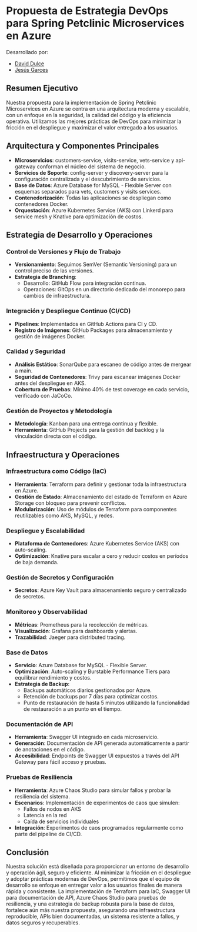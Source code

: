 # Propuesta de Estrategia DevOps para Spring Petclinic Microservices en Azure

Desarrollado por:
- [David Dulce](https://github.com/arkantrust)
- [Jesús Garces](https://github.com/JesusGarce22)

## Resumen Ejecutivo

Nuestra propuesta para la implementación de Spring Petclinic Microservices en Azure se centra en una arquitectura moderna y escalable, con un enfoque en la seguridad, la calidad del código y la eficiencia operativa. Utilizamos las mejores prácticas de DevOps para minimizar la fricción en el despliegue y maximizar el valor entregado a los usuarios.

## Arquitectura y Componentes Principales

- **Microservicios**: customers-service, visits-service, vets-service y api-gateway conforman el núcleo del sistema de negocio.
- **Servicios de Soporte**: config-server y discovery-server para la configuración centralizada y el descubrimiento de servicios.
- **Base de Datos**: Azure Database for MySQL - Flexible Server con esquemas separados para vets, customers y visits services.
- **Contenedorización**: Todas las aplicaciones se despliegan como contenedores Docker.
- **Orquestación**: Azure Kubernetes Service (AKS) con Linkerd para service mesh y Knative para optimización de costos.

## Estrategia de Desarrollo y Operaciones

### Control de Versiones y Flujo de Trabajo
- **Versionamiento**: Seguimos SemVer (Semantic Versioning) para un control preciso de las versiones.
- **Estrategia de Branching**: 
  - Desarrollo: GitHub Flow para integración continua.
  - Operaciones: GitOps en un directorio dedicado del monorepo para cambios de infraestructura.

### Integración y Despliegue Continuo (CI/CD)
- **Pipelines**: Implementados en GitHub Actions para CI y CD.
- **Registro de Imágenes**: GitHub Packages para almacenamiento y gestión de imágenes Docker.

### Calidad y Seguridad
- **Análisis Estático**: SonarQube para escaneo de código antes de mergear a main.
- **Seguridad de Contenedores**: Trivy para escanear imágenes Docker antes del despliegue en AKS.
- **Cobertura de Pruebas**: Mínimo 40% de test coverage en cada servicio, verificado con JaCoCo.

### Gestión de Proyectos y Metodología
- **Metodología**: Kanban para una entrega continua y flexible.
- **Herramienta**: GitHub Projects para la gestión del backlog y la vinculación directa con el código.

## Infraestructura y Operaciones

### Infraestructura como Código (IaC)
- **Herramienta**: Terraform para definir y gestionar toda la infraestructura en Azure.
- **Gestión de Estado**: Almacenamiento del estado de Terraform en Azure Storage con bloqueo para prevenir conflictos.
- **Modularización**: Uso de módulos de Terraform para componentes reutilizables como AKS, MySQL, y redes.

### Despliegue y Escalabilidad
- **Plataforma de Contenedores**: Azure Kubernetes Service (AKS) con auto-scaling.
- **Optimización**: Knative para escalar a cero y reducir costos en períodos de baja demanda.

### Gestión de Secretos y Configuración
- **Secretos**: Azure Key Vault para almacenamiento seguro y centralizado de secretos.

### Monitoreo y Observabilidad
- **Métricas**: Prometheus para la recolección de métricas.
- **Visualización**: Grafana para dashboards y alertas.
- **Trazabilidad**: Jaeger para distributed tracing.

### Base de Datos
- **Servicio**: Azure Database for MySQL - Flexible Server.
- **Optimización**: Auto-scaling y Burstable Performance Tiers para equilibrar rendimiento y costos.
- **Estrategia de Backup**: 
  - Backups automáticos diarios gestionados por Azure.
  - Retención de backups por 7 días para optimizar costos.
  - Punto de restauración de hasta 5 minutos utilizando la funcionalidad de restauración a un punto en el tiempo.

### Documentación de API
- **Herramienta**: Swagger UI integrado en cada microservicio.
- **Generación**: Documentación de API generada automáticamente a partir de anotaciones en el código.
- **Accesibilidad**: Endpoints de Swagger UI expuestos a través del API Gateway para fácil acceso y pruebas.

### Pruebas de Resiliencia
- **Herramienta**: Azure Chaos Studio para simular fallos y probar la resiliencia del sistema.
- **Escenarios**: Implementación de experimentos de caos que simulen:
  - Fallos de nodos en AKS
  - Latencia en la red
  - Caída de servicios individuales
- **Integración**: Experimentos de caos programados regularmente como parte del pipeline de CI/CD.

## Conclusión

Nuestra solución está diseñada para proporcionar un entorno de desarrollo y operación ágil, seguro y eficiente. Al minimizar la fricción en el despliegue y adoptar prácticas modernas de DevOps, permitimos que el equipo de desarrollo se enfoque en entregar valor a los usuarios finales de manera rápida y consistente. La implementación de Terraform para IaC, Swagger UI para documentación de API, Azure Chaos Studio para pruebas de resiliencia, y una estrategia de backup robusta para la base de datos, fortalece aún más nuestra propuesta, asegurando una infraestructura reproducible, APIs bien documentadas, un sistema resistente a fallos, y datos seguros y recuperables.